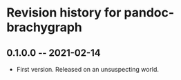 # Revision history for pandoc-brachygraph

## 0.1.0.0 -- 2021-02-14

* First version. Released on an unsuspecting world.
